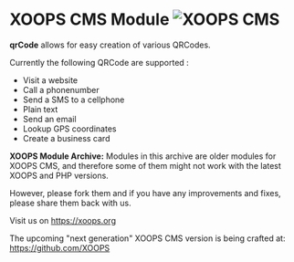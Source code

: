 # XOOPS CMS Module   ![XOOPS CMS](https://avatars2.githubusercontent.com/u/12771439?v=3&s=200)

**qrCode** allows for easy creation of various QRCodes.

Currently the following QRCode are supported :

- Visit a website
- Call a phonenumber
- Send a SMS to a cellphone
- Plain text
- Send an email
- Lookup GPS coordinates
- Create a business card

**XOOPS Module Archive:** Modules in this archive are older modules for XOOPS CMS, and therefore some of them might not work with the latest XOOPS and PHP versions. 

However, please fork them and if you have any improvements and fixes, please share them back with us. 

Visit us on https://xoops.org

The upcoming "next generation" XOOPS CMS version is being crafted at: https://github.com/XOOPS
